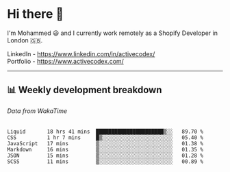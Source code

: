 # Hi there 👋

I'm Mohammed 😃 and I currently work remotely as a Shopify Developer in London 🇬🇧.

LinkedIn - https://www.linkedin.com/in/activecodex/
<br/>
Portfolio - https://www.activecodex.com/

---

## 📊 Weekly development breakdown
###### Data from WakaTime

<!--START_SECTION:waka-->

```text
Liquid       18 hrs 41 mins  ██████████████████████▒░░   89.70 %
CSS          1 hr 7 mins     █▒░░░░░░░░░░░░░░░░░░░░░░░   05.40 %
JavaScript   17 mins         ▒░░░░░░░░░░░░░░░░░░░░░░░░   01.38 %
Markdown     16 mins         ▒░░░░░░░░░░░░░░░░░░░░░░░░   01.35 %
JSON         15 mins         ▒░░░░░░░░░░░░░░░░░░░░░░░░   01.28 %
SCSS         11 mins         ▒░░░░░░░░░░░░░░░░░░░░░░░░   00.89 %
```

<!--END_SECTION:waka-->
